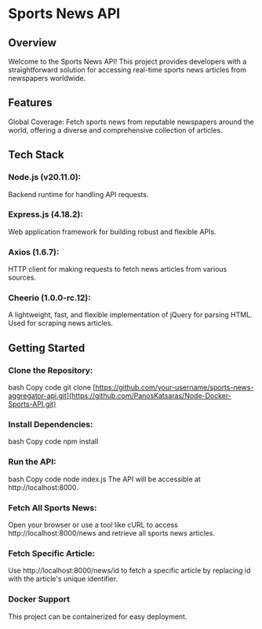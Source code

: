 # Sports News API

## Overview
Welcome to the Sports News API! This project provides developers with a straightforward solution for accessing real-time sports news articles from newspapers worldwide. 

## Features

Global Coverage: Fetch sports news from reputable newspapers around the world, offering a diverse and comprehensive collection of articles.

## Tech Stack

### Node.js (v20.11.0):

Backend runtime for handling API requests.

### Express.js (4.18.2):

Web application framework for building robust and flexible APIs.

### Axios (1.6.7):

HTTP client for making requests to fetch news articles from various sources.

### Cheerio (1.0.0-rc.12):

A lightweight, fast, and flexible implementation of jQuery for parsing HTML. Used for scraping news articles.

## Getting Started

### Clone the Repository:
bash
Copy code
git clone [https://github.com/your-username/sports-news-aggregator-api.git](https://github.com/PanosKatsaras/Node-Docker-Sports-API.git)

### Install Dependencies:
bash
Copy code
npm install

### Run the API:
bash
Copy code
node index.js
The API will be accessible at http://localhost:8000.

### Fetch All Sports News:
Open your browser or use a tool like cURL to access http://localhost:8000/news and retrieve all sports news articles.

### Fetch Specific Article:
Use http://localhost:8000/news/id to fetch a specific article by replacing id with the article's unique identifier.

### Docker Support
This project can be containerized for easy deployment.
